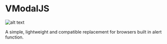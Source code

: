 # VModalJS
![alt text](https://travis-ci.org/marcelohenrique180/vmodaljs.svg?branch=master)

A simple, lightweight and compatible replacement for browsers built in alert function.
